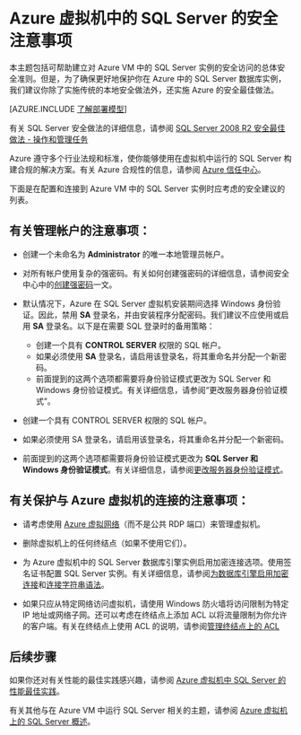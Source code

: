<properties 
	pageTitle="Azure 中的 SQL Server 的安全注意事项 | Azure"
	description="本主题适用于使用经典部署模型创建的资源，并提供了有关保护 Azure 虚拟机中运行的 SQL Server 的一般指南。"
	services="virtual-machines-windows"
	documentationCenter="na"
	authors="rothja"
	manager="jhubbard"
	editor=""    
	tags="azure-service-management"/>
<tags 
	ms.service="virtual-machines-windows"
	ms.date="12/04/2015"
	wacn.date="01/14/2016" />

# Azure 虚拟机中的 SQL Server 的安全注意事项

本主题包括可帮助建立对 Azure VM 中的 SQL Server 实例的安全访问的总体安全准则。但是，为了确保更好地保护你在 Azure 中的 SQL Server 数据库实例，我们建议你除了实施传统的本地安全做法外，还实施 Azure 的安全最佳做法。

[AZURE.INCLUDE [了解部署模型](../includes/learn-about-deployment-models-classic-include.md)]
 

有关 SQL Server 安全做法的详细信息，请参阅 [SQL Server 2008 R2 安全最佳做法 - 操作和管理任务](http://download.microsoft.com/download/1/2/A/12ABE102-4427-4335-B989-5DA579A4D29D/SQL_Server_2008_R2_Security_Best_Practice_Whitepaper.docx)

Azure 遵守多个行业法规和标准，使你能够使用在虚拟机中运行的 SQL Server 构建合规的解决方案。有关 Azure 合规性的信息，请参阅 [Azure 信任中心](/support/trust-center/)。

下面是在配置和连接到 Azure VM 中的 SQL Server 实例时应考虑的安全建议的列表。

## 有关管理帐户的注意事项：

- 创建一个未命名为 **Administrator** 的唯一本地管理员帐户。

- 对所有帐户使用复杂的强密码。有关如何创建强密码的详细信息，请参阅安全中心中的[创建强密码](http://windows.microsoft.com/windows-vista/Tips-for-creating-a-strong-password)一文。

- 默认情况下，Azure 在 SQL Server 虚拟机安装期间选择 Windows 身份验证。因此，禁用 **SA** 登录名，并由安装程序分配密码。我们建议不应使用或启用 **SA** 登录名。以下是在需要 SQL 登录时的备用策略：
	- 创建一个具有 **CONTROL SERVER** 权限的 SQL 帐户。
	- 如果必须使用 **SA** 登录名，请启用该登录名，将其重命名并分配一个新密码。
	- 前面提到的这两个选项都需要将身份验证模式更改为 SQL Server 和 Windows 身份验证模式。有关详细信息，请参阅“更改服务器身份验证模式”。

- 创建一个具有 CONTROL SERVER 权限的 SQL 帐户。

- 如果必须使用 SA 登录名，请启用该登录名，将其重命名并分配一个新密码。

- 前面提到的这两个选项都需要将身份验证模式更改为 **SQL Server 和 Windows 身份验证模式**。有关详细信息，请参阅[更改服务器身份验证模式](https://msdn.microsoft.com/zh-cn/library/ms188670.aspx)。

## 有关保护与 Azure 虚拟机的连接的注意事项：

- 请考虑使用 [Azure 虚拟网络](/documentation/articles/virtual-networks-overview)（而不是公共 RDP 端口）来管理虚拟机。

- 删除虚拟机上的任何终结点（如果不使用它们）。

- 为 Azure 虚拟机中的 SQL Server 数据库引擎实例启用加密连接选项。使用签名证书配置 SQL Server 实例。有关详细信息，请参阅[为数据库引擎启用加密连接](https://msdn.microsoft.com/zh-cn/library/ms191192.aspx)和[连接字符串语法](https://msdn.microsoft.com/zh-cn/library/ms254500.aspx)。

- 如果只应从特定网络访问虚拟机，请使用 Windows 防火墙将访问限制为特定 IP 地址或网络子网。还可以考虑在终结点上添加 ACL 以将流量限制为你允许的客户端。有关在终结点上使用 ACL 的说明，请参阅[管理终结点上的 ACL](/documentation/articles/virtual-machines-set-up-endpoints/#manage-the-acl-on-an-endpoint)

## 后续步骤

如果你还对有关性能的最佳实践感兴趣，请参阅 [Azure 虚拟机中 SQL Server 的性能最佳实践](/documentation/articles/virtual-machines-windows-sql-performance)。

有关其他与在 Azure VM 中运行 SQL Server 相关的主题，请参阅 [Azure 虚拟机上的 SQL Server 概述](/documentation/articles/virtual-machines-windows-sql-server-iaas-overview)。

<!---HONumber=Mooncake_0104_2016-->